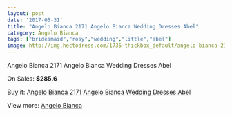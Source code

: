 ```yaml
---
layout: post
date: '2017-05-31'
title: "Angelo Bianca 2171 Angelo Bianca Wedding Dresses Abel"
category: Angelo Bianca
tags: ["bridesmaid","rosy","wedding","little","abel"]
image: http://img.hectodress.com/1735-thickbox_default/angelo-bianca-2171-angelo-bianca-wedding-dresses-abel.jpg
---
```

Angelo Bianca 2171 Angelo Bianca Wedding Dresses Abel

On Sales: **$285.6**
<a href="https://www.hectodress.com/angelo-bianca/1102-angelo-bianca-2171-angelo-bianca-wedding-dresses-abel.html"><amp-img layout="responsive" width="600" height="600" src="//img.hectodress.com/1735-thickbox_default/angelo-bianca-2171-angelo-bianca-wedding-dresses-abel.jpg" alt="Angelo Bianca 2171 Angelo Bianca Wedding Dresses Abel 0" /></a>

Buy it: [Angelo Bianca 2171 Angelo Bianca Wedding Dresses Abel](https://www.hectodress.com/angelo-bianca/1102-angelo-bianca-2171-angelo-bianca-wedding-dresses-abel.html "Angelo Bianca 2171 Angelo Bianca Wedding Dresses Abel")

View more: [Angelo Bianca](https://www.hectodress.com/14-angelo-bianca "Angelo Bianca")